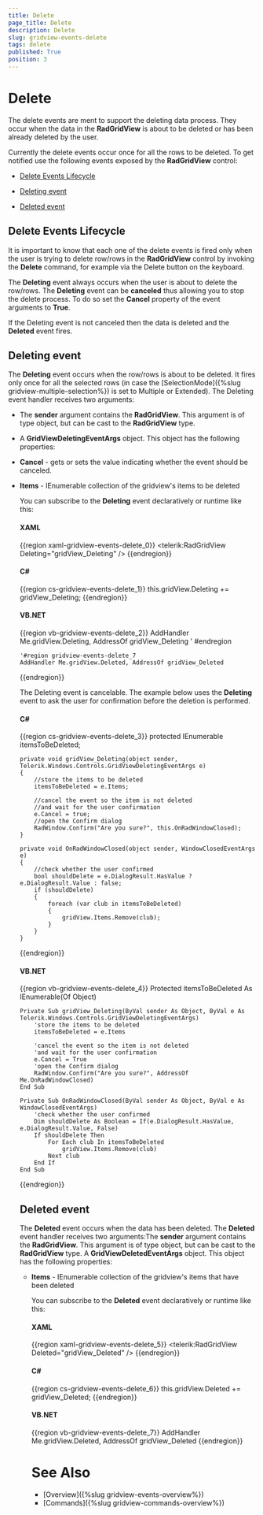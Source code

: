 ```yaml
---
title: Delete
page_title: Delete
description: Delete
slug: gridview-events-delete
tags: delete
published: True
position: 3
---
```


# Delete

The delete events are ment to support the deleting data process. They occur when the data in the __RadGridView__ is about to be deleted or has been already deleted by the user.

Currently the delete events occur once for all the rows to be deleted. To get notified use the following events exposed by the __RadGridView__ control:

* [Delete Events Lifecycle](#delete-events-lifecycle)

* [Deleting event](#deleting-event)

* [Deleted event](#deleted-event)

## Delete Events Lifecycle

It is important to know that each one of the delete events is fired only when the user is trying to delete row/rows in the __RadGridView__ control by invoking the __Delete__ command, for example via the Delete button on the keyboard.

The __Deleting__ event always occurs when the user is about to delete the row/rows. The __Deleting__ event can be __canceled__ thus allowing you to stop the delete process. To do so set the __Cancel__ property of the event arguments to __True__.

If the Deleting event is not canceled then the data is deleted and the __Deleted__ event fires.

## Deleting event

The __Deleting__ event occurs when the row/rows is about to be deleted. It fires only once for all the selected rows (in case the [SelectionMode]({%slug gridview-multiple-selection%}) is set to Multiple or Extended). The Deleting event handler receives two arguments:

* The __sender__ argument contains the __RadGridView__. This argument is of type object, but can be cast to the __RadGridView__ type. 


* A __GridViewDeletingEventArgs__ object. This object has the following properties: 


* __Cancel__ - gets or sets the value indicating whether the event should be canceled. 


* __Items__ - IEnumerable<Object> collection of the gridview's items to be deleted 

You can subscribe to the __Deleting__ event declaratively or runtime like this:

#### __XAML__

{{region xaml-gridview-events-delete_0}}
	<telerik:RadGridView Deleting="gridView_Deleting" />
{{endregion}}


#### __C#__

{{region cs-gridview-events-delete_1}}
	this.gridView.Deleting += gridView_Deleting;
{{endregion}}


#### __VB.NET__

{{region vb-gridview-events-delete_2}}
	AddHandler Me.gridView.Deleting, AddressOf gridView_Deleting
	' #endregion
	
	'#region gridview-events-delete_7
	AddHandler Me.gridView.Deleted, AddressOf gridView_Deleted
{{endregion}}


The Deleting event is cancelable. The example below uses the __Deleting__ event to ask the user for confirmation before the deletion is performed.

#### __C#__

{{region cs-gridview-events-delete_3}}
	protected IEnumerable<Object> itemsToBeDeleted;
	
	private void gridView_Deleting(object sender, Telerik.Windows.Controls.GridViewDeletingEventArgs e)
	{
	    //store the items to be deleted
	    itemsToBeDeleted = e.Items;
	
	    //cancel the event so the item is not deleted
	    //and wait for the user confirmation
	    e.Cancel = true;
	    //open the Confirm dialog
	    RadWindow.Confirm("Are you sure?", this.OnRadWindowClosed);
	}
	
	private void OnRadWindowClosed(object sender, WindowClosedEventArgs e)
	{
	    //check whether the user confirmed
	    bool shouldDelete = e.DialogResult.HasValue ? e.DialogResult.Value : false;
	    if (shouldDelete)
	    {
	        foreach (var club in itemsToBeDeleted)
	        {
	            gridView.Items.Remove(club);
	        }
	    }
	}
{{endregion}}



#### __VB.NET__

{{region vb-gridview-events-delete_4}}
	Protected itemsToBeDeleted As IEnumerable(Of Object)
	
	Private Sub gridView_Deleting(ByVal sender As Object, ByVal e As Telerik.Windows.Controls.GridViewDeletingEventArgs)
	    'store the items to be deleted
	    itemsToBeDeleted = e.Items
	
	    'cancel the event so the item is not deleted
	    'and wait for the user confirmation
	    e.Cancel = True
	    'open the Confirm dialog
	    RadWindow.Confirm("Are you sure?", AddressOf Me.OnRadWindowClosed)
	End Sub
	
	Private Sub OnRadWindowClosed(ByVal sender As Object, ByVal e As WindowClosedEventArgs)
	    'check whether the user confirmed
	    Dim shouldDelete As Boolean = If(e.DialogResult.HasValue, e.DialogResult.Value, False)
	    If shouldDelete Then
	        For Each club In itemsToBeDeleted
	            gridView.Items.Remove(club)
	        Next club
	    End If
	End Sub
{{endregion}}

## Deleted event

The __Deleted__ event occurs when the data has been deleted. The __Deleted__ event handler receives two arguments:The __sender__ argument contains the __RadGridView__. This argument is of type object, but can be cast to the __RadGridView__ type. 
A __GridViewDeletedEventArgs__ object. This object has the following properties: 

* __Items__ - IEnumerable<Object> collection of the gridview's items that have been deleted

You can subscribe to the __Deleted__ event declaratively or runtime like this:

#### __XAML__

{{region xaml-gridview-events-delete_5}}
	<telerik:RadGridView Deleted="gridView_Deleted" />
{{endregion}}

#### __C#__

{{region cs-gridview-events-delete_6}}
	this.gridView.Deleted += gridView_Deleted;
{{endregion}}


#### __VB.NET__

{{region vb-gridview-events-delete_7}}
	AddHandler Me.gridView.Deleted, AddressOf gridView_Deleted
{{endregion}}


# See Also

 * [Overview]({%slug gridview-events-overview%})
 * [Commands]({%slug gridview-commands-overview%})
